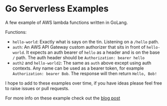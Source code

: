<!--
title: .'AWS Golang Auth'
description: 'This example shows you how to setup auth in front of a AWS Lambda function'
framework: v1
platform: AWS
language: Go
authorLink: 'https://github.com/srbry'
authorName: 'srbry'
authorAvatar: 'https://avatars0.githubusercontent.com/u/16936753?v=4&s=140'
-->

# Go Serverless Examples

A few example of AWS lambda functions written in GoLang.

Functions:

- `hello-world`: Exactly what is says on the tin. Listening on a `/hello` path.
- `auth`: An AWS API Gateway custom authorizer that sits in front of `hello-world`. It expects an auth bearer of `hello` as a header and is on the base `/` path. The auth header should be `Authorization: bearer hello`
- `auth2` and `hello-world2`: The same as `auth` above except using auth contexts. Any name can be used as a bearer token, for example `Authorization: bearer Bob`. The response will then return `Hello, Bob!`

I hope to add to these examples over time, if you have ideas please feel free to raise issues or pull requests.

For more info on these example check out the [blog post](https://cloudnative.ly/lambdas-with-golang-a-technical-guide-6f381284897b)
